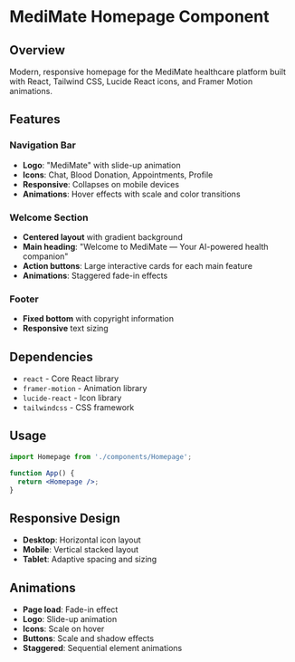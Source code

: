 # MediMate Homepage Component

## Overview
Modern, responsive homepage for the MediMate healthcare platform built with React, Tailwind CSS, Lucide React icons, and Framer Motion animations.

## Features

### Navigation Bar
- **Logo**: "MediMate" with slide-up animation
- **Icons**: Chat, Blood Donation, Appointments, Profile
- **Responsive**: Collapses on mobile devices
- **Animations**: Hover effects with scale and color transitions

### Welcome Section
- **Centered layout** with gradient background
- **Main heading**: "Welcome to MediMate — Your AI-powered health companion"
- **Action buttons**: Large interactive cards for each main feature
- **Animations**: Staggered fade-in effects

### Footer
- **Fixed bottom** with copyright information
- **Responsive** text sizing

## Dependencies
- `react` - Core React library
- `framer-motion` - Animation library
- `lucide-react` - Icon library
- `tailwindcss` - CSS framework

## Usage
```jsx
import Homepage from './components/Homepage';

function App() {
  return <Homepage />;
}
```

## Responsive Design
- **Desktop**: Horizontal icon layout
- **Mobile**: Vertical stacked layout
- **Tablet**: Adaptive spacing and sizing

## Animations
- **Page load**: Fade-in effect
- **Logo**: Slide-up animation
- **Icons**: Scale on hover
- **Buttons**: Scale and shadow effects
- **Staggered**: Sequential element animations

